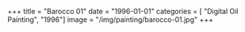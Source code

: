 +++
title = "Barocco 01"
date = "1996-01-01"
categories = [ "Digital Oil Painting", "1996"]
image = "/img/painting/barocco-01.jpg"
+++
